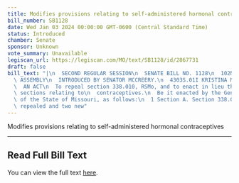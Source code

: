 ```yaml
---
title: Modifies provisions relating to self-administered hormonal contraceptives
bill_number: SB1128
date: Wed Jan 03 2024 00:00:00 GMT-0600 (Central Standard Time)
status: Introduced
chamber: Senate
sponsor: Unknown
vote_summary: Unavailable
legiscan_url: https://legiscan.com/MO/text/SB1128/id/2867731
draft: false
bill_text: "|\n  SECOND REGULAR SESSION\n  SENATE BILL NO. 1128\n  102ND GENERA L\
  \ ASSEMBLY\n  INTRODUCED BY SENATOR MCCREERY.\n  4303S.01I KRISTINA MARTIN, Secretary\n\
  \  AN ACT\n  To repeal section 338.010, RSMo, and to enact in lieu thereof two new\
  \ sections relating to\n  contraceptives.\n  Be it enacted by the General Assembly\
  \ of the State of Missouri, as follows:\n  1 Section A. Section 338.010, RSMo, is\
  \ repealed and two new"
---
```

Modifies provisions relating to self-administered hormonal contraceptives

---

## Read Full Bill Text

You can view the full text [here](https://legiscan.com/MO/text/SB1128/id/2867731).
